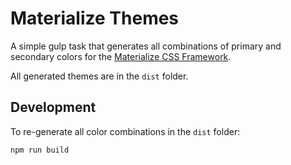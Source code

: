 # Materialize Themes

A simple gulp task that generates all combinations of primary and secondary colors for the [Materialize CSS Framework](https://github.com/Dogfalo/materialize).

All generated themes are in the `dist` folder.

## Development

To re-generate all color combinations in the `dist` folder:

```
npm run build
```

